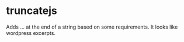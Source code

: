 # truncatejs
Adds ... at the end of a string based on some requirements. It looks like wordpress excerpts.
